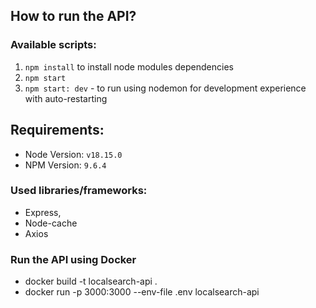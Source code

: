 ## How to run the API?

### Available scripts:

1. `npm install` to install node modules dependencies
2. `npm start`
3. `npm start: dev` - to run using nodemon for development experience with auto-restarting

## Requirements:

- Node Version: `v18.15.0`
- NPM Version: `9.6.4`

### Used libraries/frameworks:

- Express,
- Node-cache
- Axios

### Run the API using Docker

- docker build -t localsearch-api .
- docker run -p 3000:3000 --env-file .env localsearch-api
